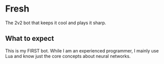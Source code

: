# Fresh
The 2v2 bot that keeps it cool and plays it sharp.

## What to expect
This is my FIRST bot.
While I am an experienced programmer, I mainly use Lua and know just the core concepts about neural networks.